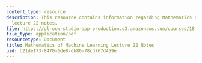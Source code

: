 ```yaml
---
content_type: resource
description: This resource contains information regarding Mathematics of machine learning
  lecture 22 notes.
file: https://ol-ocw-studio-app-production.s3.amazonaws.com/courses/18-657-mathematics-of-machine-learning-fall-2015/b21de17384706de8db8078cd767d459e_MIT18_657F15_L22.pdf
file_type: application/pdf
resourcetype: Document
title: Mathematics of Machine Learning Lecture 22 Notes
uid: b21de173-8470-6de8-db80-78cd767d459e
---
```

